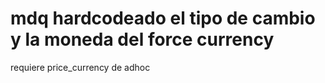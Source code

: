 # mdq hardcodeado el tipo de cambio y la moneda del force currency
requiere price_currency de adhoc
